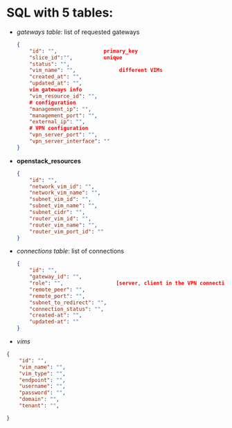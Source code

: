 # SQL with 5 tables:

- _gateways table_: list of requested gateways 
    ```json
    {
        "id": "",               primary_key
        "slice_id":"",          unique
        "status": "",  
        "vim_name": "",              different VIMs
        "created_at": "",
        "updated_at": "",
        vim gateways info
        "vim_resource_id": "",
        # configuration
        "management_ip": "",
        "management_port": "",
        "external_ip": "",
        # VPN configuration
        "vpn_server_port": "",
        "vpn_server_interface": ""
    }
    ```


- __openstack_resources__
    ```json
    {   
        "id": "",
        "network_vim_id": "",
        "network_vim_name": "",
        "subnet_vim_id": "",
        "subnet_vim_name": "",
        "subnet_cidr": "",
        "router_vim_id": "",
        "router_vim_name": "",
        "router_vim_port_id": ""
    }

- _connections table_: list of connections
    ```json
    {
        "id": "",
        "gateway_id": "",
        "role": "",                 [server, client in the VPN connection]
        "remote_peer": "", 
        "remote_port": "",
        "subnet_to_redirect": "",
        "connection_status": "",
        "created-at": "",
        "updated-at": ""
    }
    ```

- _vims_
```json
{   
    "id": "",
    "vim_name": "",
    "vim_type": "",
    "endpoint": "",
    "username": "",
    "password": "",
    "domain": "",
    "tenant": "",

}